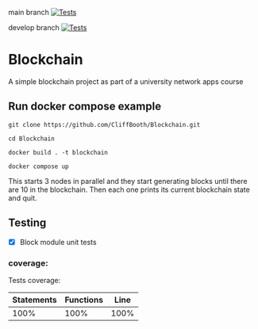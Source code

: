 main branch [![Tests](https://github.com/CliffBooth/Blockchain/actions/workflows/test.yml/badge.svg?branch=main)](https://github.com/CliffBooth/Blockchain/actions/workflows/test.yml)

develop branch [![Tests](https://github.com/CliffBooth/Blockchain/actions/workflows/test.yml/badge.svg?branch=develop)](https://github.com/CliffBooth/Blockchain/actions/workflows/test.yml)


# Blockchain

A simple blockchain project as part of a university network apps course

## Run docker compose example

``git clone https://github.com/CliffBooth/Blockchain.git``

``cd Blockchain``

``docker build . -t blockchain``

``docker compose up``

This starts 3 nodes in parallel and they start generating blocks until there are 10 in the blockchain. Then each one prints its current blockchain state and quit.

## Testing

- [x] Block module unit tests

### coverage:
Tests coverage:

| Statements| Functions| Line  |
|-----------|----------|-------|
|   100%    |   100%   |  100% |